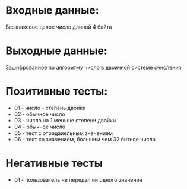 # Входные данные:  
Беззнаковое целое число длиной 4 байта  

# Выходные данные:  
Зашифрованное по алгоритму число в двоичной системе счисления  

# Позитивные тесты:  
- 01 - число - степень двойки  
- 02 - обычное число  
- 03 - число на 1 меньше степени двойки  
- 04 - обычное число  
- 05 - тест с отрицаиельным значением  
- 06 - тест со значением, большим чем 32 битное число  

# Негативные тесты  
- 01 - пользователь не передал ни одного значения  